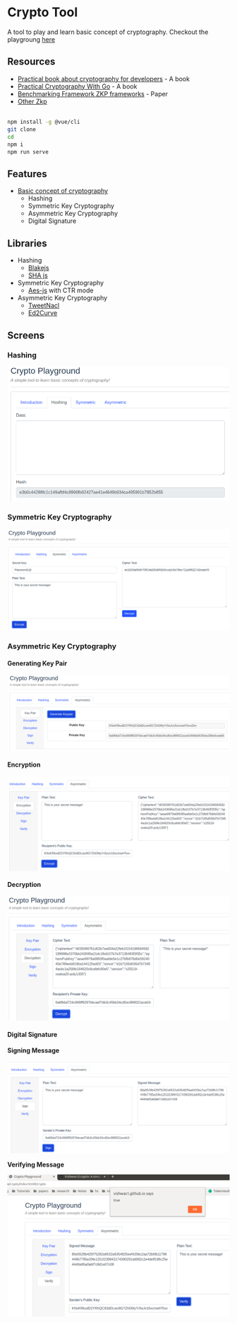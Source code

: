 # Crypto Tool

A tool to play and learn basic concept of cryptography. Checkout the playgroung [here](https://vishwas1.github.io/crypto/index.html#/crypto)

## Resources

- [Practical book about cryptography for developers](https://cryptobook.nakov.com/) - A book
- [Practical Cryptography With Go](https://leanpub.com/gocrypto/read#leanpub-auto-chapter-5-digital-signatures) - A book
- [Benchmarking Framework ZKP frameworks](https://docs.zkproof.org/pages/standards/accepted-workshop3/proposal-benchmarking.pdf) - Paper
- [Other Zkp](https://medium.com/@aurelcode/cryptographic-accumulators-da3aa4561d77)

## 

```bash
npm install -g @vue/cli
git clone 
cd 
npm i 
npm run serve
```

## Features

- [Basic concept of cryptography](docs/README.md)
    - Hashing
    - Symmetric Key Cryptography
    - Asymmetric Key Cryptography
    - Digital Signature

## Libraries

- Hashing
    - [Blakejs](https://www.npmjs.com/package/blakejs)
    - [SHA js](https://www.npmjs.com/package/sha.js)
- Symmetric Key Cryptography
    - [Aes-js](https://www.npmjs.com/package/aes-js) with CTR mode
- Asymmetric Key Cryptography
    - [TweetNacl](https://www.npmjs.com/package/tweetnacl)
    - [Ed2Curve](https://www.npmjs.com/package/ed2curve)

## Screens

### Hashing

![hash](public/images/hash-tab.png)

### Symmetric Key Cryptography

![symme](public/images/symm-key-encryption.png)


### Asymmetric Key Cryptography

#### Generating Key Pair
 
![symme](public/images/Asymmetric-kp.png)

#### Encryption

![symme](public/images/asymm-encryption.png)

#### Decryption

![symme](public/images/Asymme-decryption.png)

#### Digital Signature

**Signing Message**

![symme](public/images/signing.png)

**Verifying Message**

![symme](public/images/verify.png)


